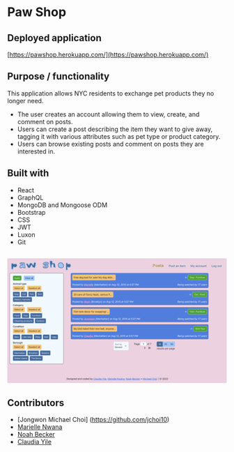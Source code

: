 # Paw Shop

## Deployed application
[https://pawshop.herokuapp.com/](https://pawshop.herokuapp.com/)

## Purpose / functionality
This application allows NYC residents to exchange pet products they no longer need.
- The user creates an account allowing them to view, create, and comment on posts. 
- Users can create a post describing the item they want to give away, tagging it with various attributes such as pet type or product category.
- Users can browse existing posts and comment on posts they are interested in. 

## Built with
- React
- GraphQL
- MongoDB and Mongoose ODM
- Bootstrap
- CSS
- JWT
- Luxon
- Git



##
![Image of Paw Shop](./client/src/assets/screenshot.png)


## Contributors
- [Jongwon Michael Choi] (https://github.com/jchoi10)
- [Marielle Nwana](https://www.mariellenwana.com/)
- [Noah Becker](https://noah35becker.github.io/portfolio/)
- [Claudia Yile](https://market.zora.co/cybele)

